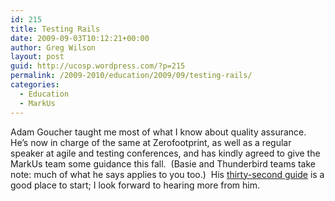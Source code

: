 ```yaml
---
id: 215
title: Testing Rails
date: 2009-09-03T10:12:21+00:00
author: Greg Wilson
layout: post
guid: http://ucosp.wordpress.com/?p=215
permalink: /2009-2010/education/2009/09/testing-rails/
categories:
  - Education
  - MarkUs
---
```

Adam Goucher taught me most of what I know about quality assurance. He&#8217;s now in charge of the same at Zerofootprint, as well as a regular speaker at agile and testing conferences, and has kindly agreed to give the MarkUs team some guidance this fall.  (Basie and Thunderbird teams take note: much of what he says applies to you too.)  His [thirty-second guide](http://adam.goucher.ca/?p=1188) is a good place to start; I look forward to hearing more from him.